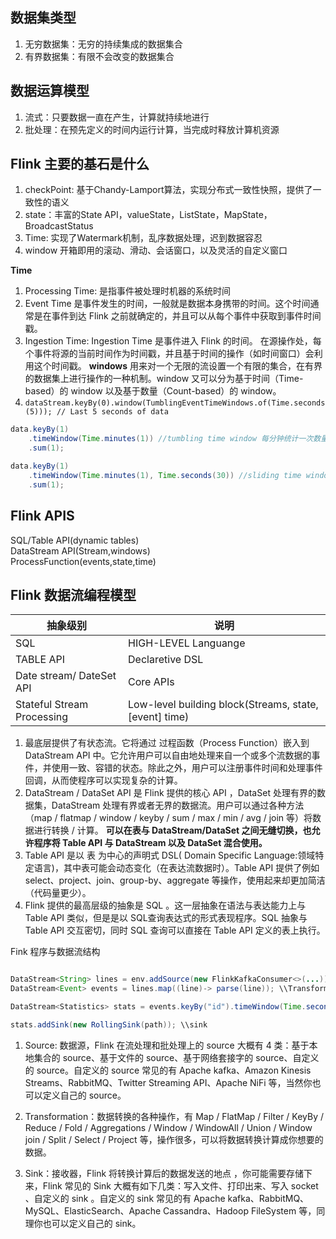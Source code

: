 ## 数据集类型
1. 无穷数据集：无穷的持续集成的数据集合
2. 有界数据集：有限不会改变的数据集合


## 数据运算模型
1. 流式：只要数据一直在产生，计算就持续地进行
2. 批处理：在预先定义的时间内运行计算，当完成时释放计算机资源
   
## Flink 主要的基石是什么
1. checkPoint: 基于Chandy-Lamport算法，实现分布式一致性快照，提供了一致性的语义
2. state：丰富的State API，valueState，ListState，MapState，BroadcastStatus
3. Time: 实现了Watermark机制，乱序数据处理，迟到数据容忍
4. window 开箱即用的滚动、滑动、会话窗口，以及灵活的自定义窗口

**Time**
1.  Processing Time: 是指事件被处理时机器的系统时间
2.  Event Time 是事件发生的时间，一般就是数据本身携带的时间。这个时间通常是在事件到达 Flink 之前就确定的，并且可以从每个事件中获取到事件时间戳。
3.  Ingestion Time: Ingestion Time 是事件进入 Flink 的时间。 在源操作处，每个事件将源的当前时间作为时间戳，并且基于时间的操作（如时间窗口）会利用这个时间戳。
**windows**
用来对一个无限的流设置一个有限的集合，在有界的数据集上进行操作的一种机制。window 又可以分为基于时间（Time-based）的 window 以及基于数量（Count-based）的 window。
1. `dataStream.keyBy(0).window(TumblingEventTimeWindows.of(Time.seconds(5))); // Last 5 seconds of data`
```java
data.keyBy(1)
    .timeWindow(Time.minutes(1)) //tumbling time window 每分钟统计一次数量和
    .sum(1);

data.keyBy(1)
    .timeWindow(Time.minutes(1), Time.seconds(30)) //sliding time window 每隔 30s 统计过去一分钟的数量和
    .sum(1);
```
## Flink APIS
SQL/Table API(dynamic tables)  
DataStream API(Stream,windows)  
ProcessFunction(events,state,time)

## Flink 数据流编程模型
抽象级别 | 说明
--------|-----
SQL | HIGH-LEVEL Languange
TABLE API| Declaretive DSL
Date stream/ DateSet API | Core APIs
Stateful Stream Processing | Low-level building block(Streams, state, [event] time)


1. 最底层提供了有状态流。它将通过 过程函数（Process Function）嵌入到 DataStream API 中。它允许用户可以自由地处理来自一个或多个流数据的事件，并使用一致、容错的状态。除此之外，用户可以注册事件时间和处理事件回调，从而使程序可以实现复杂的计算。
2. DataStream / DataSet API 是 Flink 提供的核心 API ，DataSet 处理有界的数据集，DataStream 处理有界或者无界的数据流。用户可以通过各种方法（map / flatmap / window / keyby / sum / max / min / avg / join 等）将数据进行转换 / 计算。
**可以在表与 DataStream/DataSet 之间无缝切换，也允许程序将 Table API 与 DataStream 以及 DataSet 混合使用。**
3. Table API 是以 表 为中心的声明式 DSL( Domain Specific Language:领域特定语言)，其中表可能会动态变化（在表达流数据时）。Table API 提供了例如 select、project、join、group-by、aggregate 等操作，使用起来却更加简洁（代码量更少）。
4. Flink 提供的最高层级的抽象是 SQL 。这一层抽象在语法与表达能力上与 Table API 类似，但是是以 SQL查询表达式的形式表现程序。SQL 抽象与 Table API 交互密切，同时 SQL 查询可以直接在 Table API 定义的表上执行。

Fink 程序与数据流结构

```java

DataStream<String> lines = env.addSource(new FlinkKafkaConsumer<>(...))  \\source
DataStream<Event> events = lines.map((line)-> parse(line)); \\Transformation

DataStream<Statistics> stats = events.keyBy("id").timeWindow(Time.seconds(10)).apply(new MyWindowAggregationFunction()); \\Transformation

stats.addSink(new RollingSink(path)); \\sink
```

1. Source: 数据源，Flink 在流处理和批处理上的 source 大概有 4 类：基于本地集合的 source、基于文件的 source、基于网络套接字的 source、自定义的 source。自定义的 source 常见的有 Apache kafka、Amazon Kinesis Streams、RabbitMQ、Twitter Streaming API、Apache NiFi 等，当然你也可以定义自己的 source。

2. Transformation：数据转换的各种操作，有 Map / FlatMap / Filter / KeyBy / Reduce / Fold / Aggregations / Window / WindowAll / Union / Window join / Split / Select / Project 等，操作很多，可以将数据转换计算成你想要的数据。

3. Sink：接收器，Flink 将转换计算后的数据发送的地点 ，你可能需要存储下来，Flink 常见的 Sink 大概有如下几类：写入文件、打印出来、写入 socket 、自定义的 sink 。自定义的 sink 常见的有 Apache kafka、RabbitMQ、MySQL、ElasticSearch、Apache Cassandra、Hadoop FileSystem 等，同理你也可以定义自己的 sink。






